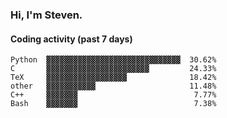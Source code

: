 ### Hi, I'm Steven.

#### Coding activity (past 7 days)
```
Python  ▓▓▓▓▓▓▓▓▓▓▓▓▓▓▓▓▓▓▓▓▓▓▓▓▓▓▓▓▓▓  30.62%
C       ▓▓▓▓▓▓▓▓▓▓▓▓▓▓▓▓▓▓▓▓▓▓▓         24.33%
TeX     ▓▓▓▓▓▓▓▓▓▓▓▓▓▓▓▓▓▓              18.42%
other   ▓▓▓▓▓▓▓▓▓▓▓                     11.48%
C++     ▓▓▓▓▓▓▓                          7.77%
Bash    ▓▓▓▓▓▓▓                          7.38%
```
